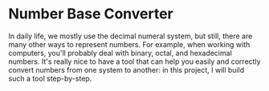 # Number Base Converter

In daily life, we mostly use the decimal numeral system, but still, there are many other ways to represent numbers. For example, when working with computers, you'll probably deal with binary, octal, and hexadecimal numbers. It's really nice to have a tool that can help you easily and correctly convert numbers from one system to another: in this project, I will build such a tool step-by-step.

